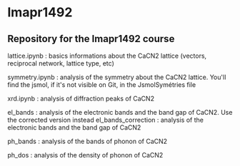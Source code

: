 # lmapr1492
## Repository for the lmapr1492 course

lattice.ipynb : basics informations about the CaCN2 lattice (vectors, reciprocal network, lattice type, etc)

symmetry.ipynb : analysis of the symmetry about the CaCN2 lattice. You'll find the jsmol, if it's not visible on Git, in the JsmolSymétries file

xrd.ipynb : analysis of diffraction peaks of CaCN2

el_bands : analysis of the electronic bands and the band gap of CaCN2. Use the corrected version instead
el_bands_correction : analysis of the electronic bands and the band gap of CaCN2

ph_bands : analysis of the bands of phonon of CaCN2

ph_dos : analysis of the density of phonon of CaCN2
